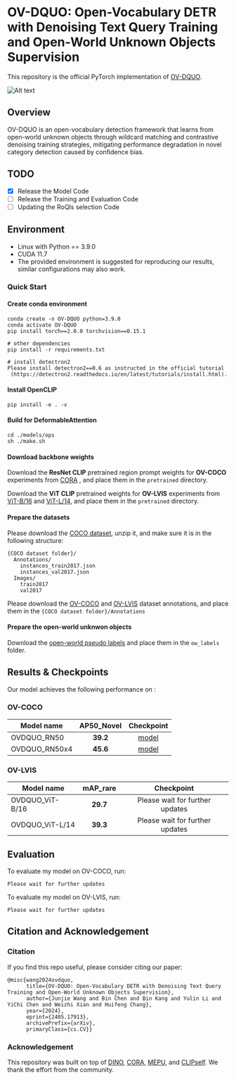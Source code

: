 # OV-DQUO: Open-Vocabulary DETR with Denoising Text Query Training and Open-World Unknown Objects Supervision
This repository is the official PyTorch implementation of [OV-DQUO](https://arxiv.org/abs/2405.17913). 


![Alt text](docs/method.png)
## Overview
OV-DQUO is an open-vocabulary detection framework that learns from open-world unknown objects through wildcard matching and contrastive denoising training strategies, mitigating performance degradation in novel category detection caused by confidence bias.
## TODO
- [x] Release the Model Code
- [ ] Release the Training and Evaluation Code
- [ ] Updating the RoQIs selection Code

## Environment
- Linux with Python == 3.9.0
- CUDA 11.7
- The provided environment is suggested for reproducing our results, similar configurations may also work.

### Quick Start

#### Create conda environment
```
conda create -n OV-DQUO python=3.9.0
conda activate OV-DQUO
pip install torch==2.0.0 torchvision==0.15.1

# other dependencies
pip install -r requirements.txt

# install detectron2
Please install detectron2==0.6 as instructed in the official tutorial
 (https://detectron2.readthedocs.io/en/latest/tutorials/install.html). 
```
#### Install OpenCLIP 
`pip install -e . -v`
#### Build for DeformableAttention 
```
cd ./models/ops
sh ./make.sh
```
#### Download backbone weights
Download the __ResNet CLIP__ pretrained region prompt weights for __OV-COCO__ experiments from [CORA](https://drive.google.com/drive/folders/17mi8O1YW6dl8TRkwectHRoC8xbK5sLMw) , and place them in the `pretrained` directory. 

Download the __ViT CLIP__ pretrained weights for __OV-LVIS__ experiments from [ViT-B/16](https://drive.google.com/file/d/1-yfrMVaS4aN5uZSYCTalhJ_Pq3j_2aT4/view) and [ViT-L/14](https://drive.google.com/file/d/1_bQMw-R0tBgvFWAAJFi7RbAHN4-OYIz0/view), and place them in the `pretrained` directory.
#### Prepare the datasets
Please download the [COCO dataset](https://cocodataset.org/#download), unzip it, and make sure it is in the following structure:
```
{COCO dataset folder}/
  Annotations/
    instances_train2017.json
    instances_val2017.json
  Images/
    train2017
    val2017
```
Please download the [OV-COCO](https://drive.google.com/drive/folders/1Jgkpoz_ILJRI4xRJydi7dQfFjwtAFbef?usp=sharing) and [OV-LVIS](https://cocodataset.org/#download) dataset annotations, and place them in the `{COCO dataset folder}/Annotations`
#### Prepare the open-world unknwon objects
<!-- Please download the [open-world pseudo labels](https://drive.google.com/drive/folders/1j-i6BkbsHvD_pNXVZRQ6fmAYOWnF4Ao4?usp=sharing), and place them in the `ow_labels` directory.  -->
Download the [open-world pseudo labels](https://drive.google.com/drive/folders/1j-i6BkbsHvD_pNXVZRQ6fmAYOWnF4Ao4?usp=sharing) and place them in the `ow_labels` folder.
## Results & Checkpoints  
Our model achieves the following performance on :
### OV-COCO

| Model name    | __AP50_Novel__  |  Checkpoint |
| ------------  | :------------:  | :------------: |
| OVDQUO_RN50   | __39.2__ | [model](https://drive.google.com/file/d/1scwpSUYzFH-AtzskFSCcOSpM_6dcD3MY/view?usp=sharing)             |
| OVDQUO_RN50x4 | __45.6__ |  [model](https://drive.google.com/file/d/1O7Gu1hWFewo7FD260rHNnUygw7nYAcLF/view?usp=sharing) |

### OV-LVIS
| Model name    | mAP_rare     | Checkpoint |
| ------------  | :------------: | :------------: |
| OVDQUO_ViT-B/16 | __29.7__ | Please wait for further updates  |   
| OVDQUO_ViT-L/14 | __39.3__ | Please wait for further updates |   
## Evaluation

To evaluate my model on OV-COCO, run:

```eval
Please wait for further updates
```
To evaluate my model on OV-LVIS, run:

```eval
Please wait for further updates
```
## Citation and Acknowledgement

### Citation

If you find this repo useful, please consider citing our paper:
```
@misc{wang2024ovdquo,
      title={OV-DQUO: Open-Vocabulary DETR with Denoising Text Query Training and Open-World Unknown Objects Supervision}, 
      author={Junjie Wang and Bin Chen and Bin Kang and Yulin Li and YiChi Chen and Weizhi Xian and Huifeng Chang},
      year={2024},
      eprint={2405.17913},
      archivePrefix={arXiv},
      primaryClass={cs.CV}}
```
### Acknowledgement

This repository was built on top of [DINO](https://github.com/IDEA-Research/DINO), [CORA](https://github.com/tgxs002/CORA/tree/master), [MEPU](https://github.com/frh23333/mepu-owod), and [CLIPself](https://github.com/wusize/CLIPSelf/). We thank the effort from the community.
